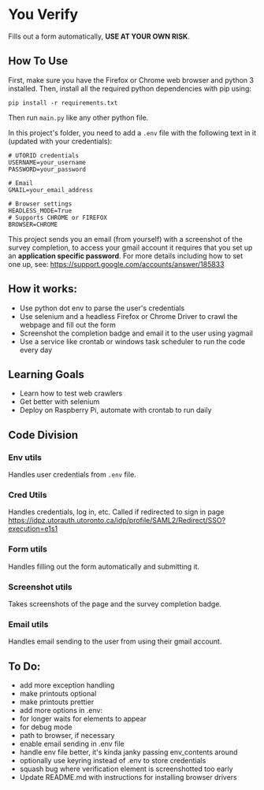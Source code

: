 # You Verify

Fills out a form automatically, **USE AT YOUR OWN RISK**.

## How To Use

First, make sure you have the Firefox or Chrome web browser and python 3 installed. Then, install all the required python dependencies with pip using:

```pip install -r requirements.txt```

Then run `main.py` like any other python file.

In this project's folder, you need to add a `.env` file with the following text in it (updated with your credentials):
```
# UTORID credentials
USERNAME=your_username
PASSWORD=your_password

# Email
GMAIL=your_email_address

# Browser settings
HEADLESS_MODE=True
# Supports CHROME or FIREFOX
BROWSER=CHROME
```
This project sends you an email (from yourself) with a screenshot of the survey completion, to access your
gmail account it requires that you set up an **application specific password**. For more details including
how to set one up, see: https://support.google.com/accounts/answer/185833

## How it works:

* Use python dot env to parse the user's credentials
* Use selenium and a headless Firefox or Chrome Driver to crawl the webpage and fill out the form
* Screenshot the completion badge and email it to the user using yagmail
* Use a service like crontab or windows task scheduler to run the code every day

## Learning Goals

* Learn how to test web crawlers
* Get better with selenium
* Deploy on Raspberry Pi, automate with crontab to run daily

## Code Division

### Env utils
Handles user credentials from `.env` file.

### Cred Utils

Handles credentials, log in, etc. Called if redirected to sign in page https://idpz.utorauth.utoronto.ca/idp/profile/SAML2/Redirect/SSO?execution=e1s1

### Form utils

Handles filling out the form automatically and submitting it.

### Screenshot utils
Takes screenshots of the page and the survey completion badge.

### Email utils
Handles email sending to the user from using their gmail account.

## To Do:
* add more exception handling
* make printouts optional
* make printouts prettier
* add more options in .env:
* for longer waits for elements to appear
* for debug mode
* path to browser, if necessary
* enable email sending in .env file
* handle env file better, it's kinda janky passing env_contents around
* optionally use keyring instead of .env to store credentials
* squash bug where verification element is screenshotted too early
* Update README.md with instructions for installing browser drivers
